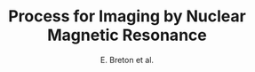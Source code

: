 ---
cat: ciel
subcat: neurophysics
bestof: false
author: E. Breton et al.
title: Process for Imaging by Nuclear Magnetic Resonance
year: 1988
type: patent
---